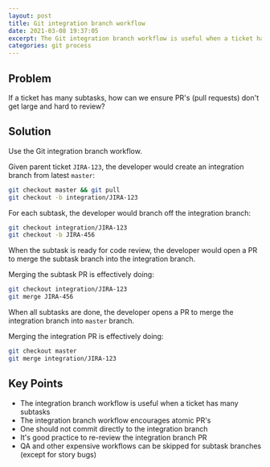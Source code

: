 ```yaml
---
layout: post
title: Git integration branch workflow
date: 2021-03-08 19:37:05
excerpt: The Git integration branch workflow is useful when a ticket has many subtasks.
categories: git process
---
```


## Problem

If a ticket has many subtasks, how can we ensure PR's (pull requests) don't get large and hard to review?

## Solution

Use the Git integration branch workflow.

Given parent ticket `JIRA-123`, the developer would create an integration branch from latest `master`:

```sh
git checkout master && git pull
git checkout -b integration/JIRA-123
```

For each subtask, the developer would branch off the integration branch:

```sh
git checkout integration/JIRA-123
git checkout -b JIRA-456
```

When the subtask is ready for code review, the developer would open a PR to merge the subtask branch into the integration branch.

Merging the subtask PR is effectively doing:

```sh
git checkout integration/JIRA-123
git merge JIRA-456
```

When all subtasks are done, the developer opens a PR to merge the integration branch into `master` branch.

Merging the integration PR is effectively doing:

```sh
git checkout master
git merge integration/JIRA-123
```

## Key Points

- The integration branch workflow is useful when a ticket has many subtasks
- The integration branch workflow encourages atomic PR's
- One should not commit directly to the integration branch
- It's good practice to re-review the integration branch PR
- QA and other expensive workflows can be skipped for subtask branches (except for story bugs)

